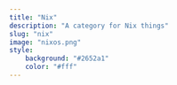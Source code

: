 ```yaml
---
title: "Nix"
description: "A category for Nix things"
slug: "nix"
image: "nixos.png"
style:
    background: "#2652a1"
    color: "#fff"
---
```

